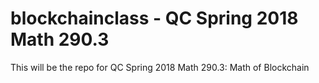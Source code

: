 # blockchainclass - QC Spring 2018 Math 290.3

This will be the repo for QC Spring 2018 Math 290.3: Math of Blockchain
